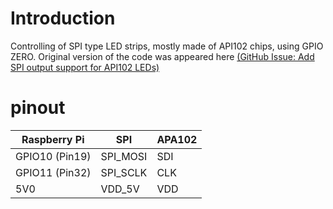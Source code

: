 # Introduction

Controlling of SPI type LED strips, mostly made of API102 chips, using GPIO ZERO.
Original version of the code was appeared here [(GitHub Issue: Add SPI output support for API102 LEDs)](https://github.com/gpiozero/gpiozero/issues/551)

# pinout

| Raspberry Pi   | SPI       | APA102 |
|----------------|-----------|--------|
| GPIO10 (Pin19) | SPI_MOSI  | SDI    |
| GPIO11 (Pin32) | SPI_SCLK  | CLK    |
| 5V0            | VDD_5V    | VDD    |

